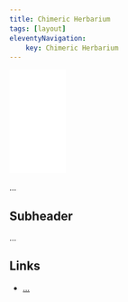 ```yaml
---
title: Chimeric Herbarium
tags: [layout]
eleventyNavigation:
	key: Chimeric Herbarium
---
```


![image](/img/Emblem_White_100px.png)

...

## Subheader

...

## Links
- [...]()